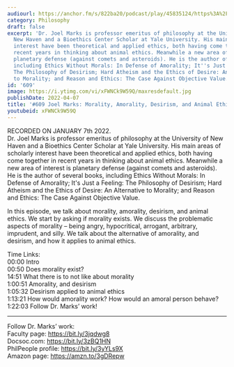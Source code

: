 ```yaml
---
audiourl: https://anchor.fm/s/822ba20/podcast/play/45835124/https%3A%2F%2Fd3ctxlq1ktw2nl.cloudfront.net%2Fstaging%2F2022-0-7%2Fea0e91c5-fbbf-9f63-6ffe-322951777260.m4a
category: Philosophy
draft: false
excerpt: 'Dr. Joel Marks is professor emeritus of philosophy at the University of
  New Haven and a Bioethics Center Scholar at Yale University. His main areas of scholarly
  interest have been theoretical and applied ethics, both having come together in
  recent years in thinking about animal ethics. Meanwhile a new area of interest is
  planetary defense (against comets and asteroids). He is the author of several books,
  including Ethics Without Morals: In Defense of Amorality; It''s Just a Feeling:
  The Philosophy of Desirism; Hard Atheism and the Ethics of Desire: An Alternative
  to Morality; and Reason and Ethics: The Case Against Objective Value.'
id: '609'
image: https://i.ytimg.com/vi/xFWNCk9W59Q/maxresdefault.jpg
publishDate: 2022-04-07
title: '#609 Joel Marks: Morality, Amorality, Desirism, and Animal Ethics'
youtubeid: xFWNCk9W59Q
---
```

<div class="timelinks">

RECORDED ON JANUARY 7th 2022.  
Dr. Joel Marks is professor emeritus of philosophy at the University of New Haven and a Bioethics Center Scholar at Yale University. His main areas of scholarly interest have been theoretical and applied ethics, both having come together in recent years in thinking about animal ethics. Meanwhile a new area of interest is planetary defense (against comets and asteroids). He is the author of several books, including Ethics Without Morals: In Defense of Amorality; It's Just a Feeling: The Philosophy of Desirism; Hard Atheism and the Ethics of Desire: An Alternative to Morality; and Reason and Ethics: The Case Against Objective Value.

In this episode, we talk about morality, amorality, desirism, and animal ethics. We start by asking if morality exists. We discuss the problematic aspects of morality – being angry, hypocritical, arrogant, arbitrary, imprudent, and silly. We talk about the alternative of amorality, and desirism, and how it applies to animal ethics.


Time Links:  
<time>00:00</time> Intro  
<time>00:50</time> Does morality exist?  
<time>14:51</time> What there is to not like about morality  
<time>1:00:51</time> Amorality, and desirism  
<time>1:05:32</time> Desirism applied to animal ethics  
<time>1:13:21</time> How would amorality work? How would an amoral person behave?  
<time>1:22:03</time> Follow Dr. Marks’ work!

---

Follow Dr. Marks’ work:  
Faculty page: https://bit.ly/3jqdwg8  
Docsoc.com: https://bit.ly/3zBQ1HN  
PhilPeople profile: https://bit.ly/3yYLs9X  
Amazon page: https://amzn.to/3gDRepw
</div>

